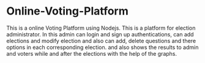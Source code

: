 # Online-Voting-Platform

This is a online Voting Platform using Nodejs.
This is a platform for election administrator.
In this admin can login and sign up authentications, can add elections and modify election and also can add, delete questions and there options in each corresponding election. 
and also shows the results to admin and voters while and after the elections with the help of the graphs.


